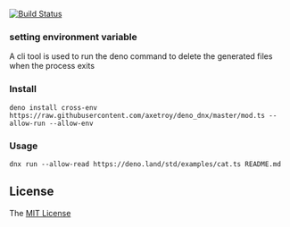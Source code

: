 [![Build Status](https://github.com/axetroy/deno_dnx/workflows/test/badge.svg)](https://github.com/axetroy/deno_dnx/actions)

### setting environment variable

A cli tool is used to run the deno command to delete the generated files when the process exits

### Install

```shell
deno install cross-env https://raw.githubusercontent.com/axetroy/deno_dnx/master/mod.ts --allow-run --allow-env
```

### Usage

```shell
dnx run --allow-read https://deno.land/std/examples/cat.ts README.md
```

## License

The [MIT License](LICENSE)

